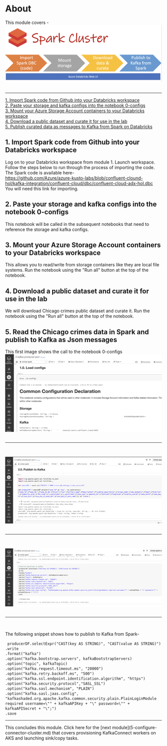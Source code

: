 # About

This module covers -
![Spark](images/Spark.png)
<br>
<br>
<hr>


[1.  Import Spark code from Github into your Databricks workspace]()<br>
[2.  Paste your storage and kafka configs into the notebook 0-configs]()<br>
[3.  Mount your Azure Storage Account containers to your Databricks workspace]()<br>
[4.  Download a public dataset and curate it for use in the lab]()<br>
[5.  Publish curated data as messages to Kafka from Spark on Databricks]()<br>

## 1.  Import Spark code from Github into your Databricks workspace
Log on to your Databricks workspace from module 1.  Launch workspace.  Follow the steps below to run through the process of importing the code.<br>
The Spark code is available here-<br>
https://github.com/Azure/azure-kusto-labs/blob/confluent-clound-hol/kafka-integration/confluent-cloud/dbc/confluent-cloud-adx-hol.dbc
<br>
You will need this link for importing.


## 2.  Paste your storage and kafka configs into the notebook 0-configs
This notebook will be called in the subsequent notebooks that need to reference the storage and kafka configs.

## 3.  Mount your Azure Storage Account containers to your Databricks workspace
This allows you to read/write from storage containers like they are local file systems.  Run the notebook using the "Run all" button at the top of the notebook.



## 4.  Download a public dataset and curate it for use in the lab
We will download Chicago crimes public dataset and curate it. Run the notebook using the "Run all" button at the top of the notebook.

## 5.  Read the Chicago crimes data in Spark and publish to Kafka as Json messages

This first image shows the call to the notebook 0-configs
![Spark](images/04-producer-01.png)
<br>
<br>
<hr>
<br>

![Spark](images/04-producer-02.png)
<br>
<br>
<hr>
<br>

![Spark](images/04-producer-03.png)
<br>
<br>
<hr>
<br>




The following snippet shows how to publish to Kafka from Spark-
```
 producerDF.selectExpr("CAST(key AS STRING)", "CAST(value AS STRING)")
.write
.format("kafka")
.option("kafka.bootstrap.servers", kafkaBootstrapServers)
.option("topic", kafkaTopic)
.option("kafka.request.timeout.ms", "20000")
.option("kafka.retry.backoff.ms", "500")
.option("kafka.ssl.endpoint.identification.algorithm", "https")
.option("kafka.security.protocol","SASL_SSL") 
.option("kafka.sasl.mechanism", "PLAIN") 
.option("kafka.sasl.jaas.config", "kafkashaded.org.apache.kafka.common.security.plain.PlainLoginModule required username=\"" + kafkaAPIKey + "\" password=\"" + kafkaAPISecret + "\";")
.save
```

<hr>
This concludes this module.  Click here for the [next module](5-configure-connector-cluster.md) that covers provisioning KafkaConnect workers on AKS and launching sink/copy tasks.
